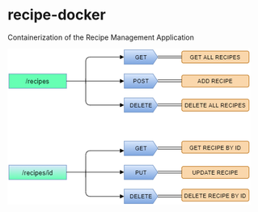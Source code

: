 # recipe-docker
Containerization of the Recipe Management Application

![API Design Architecture](https://github.com/abdulmz/recipe-docker/blob/main/api.png?s=200)
